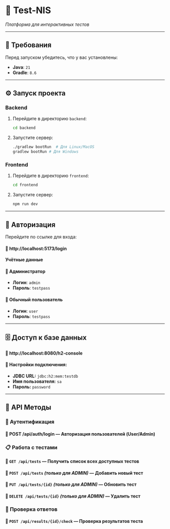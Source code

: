 # 🎯 **Test-NIS**  
*Платформа для интерактивных тестов*  

---

## 🚀 **Требования**  
Перед запуском убедитесь, что у вас установлены:  
- **Java**: `21`  
- **Gradle**: `8.6`  

---

## ⚙️ **Запуск проекта**  

### **Backend**  
1. Перейдите в директорию `backend`:  
   ```sh
   cd backend
2. Запустите сервер:
   ```sh
   ./gradlew bootRun  # Для Linux/MacOS
   gradlew bootRun # Для Windows

### **Frontend**  
1. Перейдите в директорию `frontend`:  
   ```sh
   cd frontend
2. Запустите сервер:
   ```sh
   npm run dev

---

## 🔑 **Авторизация**
Перейдите по ссылке для входа:
#### 🔗 http://localhost:5173/login

**Учётные данные**
#### 👑 Администратор

- **Логин**: `admin`
- **Пароль**: `testpass`
#### 👤 Обычный пользователь

- **Логин**: `user`
- **Пароль**: `testpass`

---

## 🗄️ **Доступ к базе данных**
#### 🔗 http://localhost:8080/h2-console

#### 🔧 **Настройки подключения:**

- **JDBC URL:** `jdbc:h2:mem:testdb`
- **Имя пользователя:** `sa`
- **Пароль:** `password`

---

## 📡 **API Методы**
### 🔑 Аутентификация
#### 🔹 POST /api/auth/login — Авторизация пользователей (User/Admin)

### 📋 Работа с тестами
#### 🔹 `GET /api/tests` — Получить список всех доступных тестов
#### 🔹 `POST /api/tests` *(только для ADMIN)* — Добавить новый тест
#### 🔹 `PUT /api/tests/{id}` *(только для ADMIN)* — Обновить тест
#### 🔹 `DELETE /api/tests/{id}` *(только для ADMIN)* — Удалить тест

### 📝 Проверка ответов
#### 🔹 `POST /api/results/{id}/check` — Проверка результатов теста
